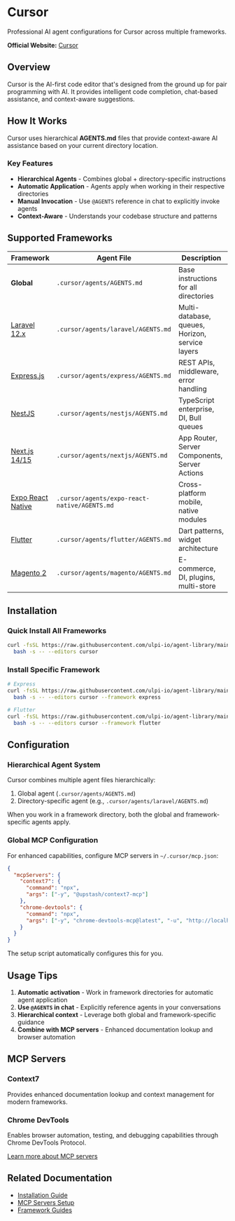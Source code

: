 # Cursor

Professional AI agent configurations for Cursor across multiple frameworks.

**Official Website:** [Cursor](https://cursor.sh/)

## Overview

Cursor is the AI-first code editor that's designed from the ground up for pair programming with AI. It provides intelligent code completion, chat-based assistance, and context-aware suggestions.

## How It Works

Cursor uses hierarchical **AGENTS.md** files that provide context-aware AI assistance based on your current directory location.

### Key Features
- **Hierarchical Agents** - Combines global + directory-specific instructions
- **Automatic Application** - Agents apply when working in their respective directories
- **Manual Invocation** - Use `@AGENTS` reference in chat to explicitly invoke agents
- **Context-Aware** - Understands your codebase structure and patterns

## Supported Frameworks

| Framework | Agent File | Description |
|-----------|-----------|-------------|
| **Global** | `.cursor/agents/AGENTS.md` | Base instructions for all directories |
| [Laravel 12.x](../frameworks/laravel.md) | `.cursor/agents/laravel/AGENTS.md` | Multi-database, queues, Horizon, service layers |
| [Express.js](../frameworks/express.md) | `.cursor/agents/express/AGENTS.md` | REST APIs, middleware, error handling |
| [NestJS](../frameworks/nestjs.md) | `.cursor/agents/nestjs/AGENTS.md` | TypeScript enterprise, DI, Bull queues |
| [Next.js 14/15](../frameworks/nextjs.md) | `.cursor/agents/nextjs/AGENTS.md` | App Router, Server Components, Server Actions |
| [Expo React Native](../frameworks/expo-react-native.md) | `.cursor/agents/expo-react-native/AGENTS.md` | Cross-platform mobile, native modules |
| [Flutter](../frameworks/flutter.md) | `.cursor/agents/flutter/AGENTS.md` | Dart patterns, widget architecture |
| [Magento 2](../frameworks/magento.md) | `.cursor/agents/magento/AGENTS.md` | E-commerce, DI, plugins, multi-store |

## Installation

### Quick Install All Frameworks
```bash
curl -fsSL https://raw.githubusercontent.com/ulpi-io/agent-library/main/.ulpi/tools/setup.sh | \
  bash -s -- --editors cursor
```

### Install Specific Framework
```bash
# Express
curl -fsSL https://raw.githubusercontent.com/ulpi-io/agent-library/main/.ulpi/tools/setup.sh | \
  bash -s -- --editors cursor --framework express

# Flutter
curl -fsSL https://raw.githubusercontent.com/ulpi-io/agent-library/main/.ulpi/tools/setup.sh | \
  bash -s -- --editors cursor --framework flutter
```

## Configuration

### Hierarchical Agent System
Cursor combines multiple agent files hierarchically:
1. Global agent (`.cursor/agents/AGENTS.md`)
2. Directory-specific agent (e.g., `.cursor/agents/laravel/AGENTS.md`)

When you work in a framework directory, both the global and framework-specific agents apply.

### Global MCP Configuration
For enhanced capabilities, configure MCP servers in `~/.cursor/mcp.json`:

```json
{
  "mcpServers": {
    "context7": {
      "command": "npx",
      "args": ["-y", "@upstash/context7-mcp"]
    },
    "chrome-devtools": {
      "command": "npx",
      "args": ["-y", "chrome-devtools-mcp@latest", "-u", "http://localhost:9222"]
    }
  }
}
```

The setup script automatically configures this for you.

## Usage Tips

1. **Automatic activation** - Work in framework directories for automatic agent application
2. **Use `@AGENTS` in chat** - Explicitly reference agents in your conversations
3. **Hierarchical context** - Leverage both global and framework-specific guidance
4. **Combine with MCP servers** - Enhanced documentation lookup and browser automation

## MCP Servers

### Context7
Provides enhanced documentation lookup and context management for modern frameworks.

### Chrome DevTools
Enables browser automation, testing, and debugging capabilities through Chrome DevTools Protocol.

[Learn more about MCP servers](./mcp-servers.md)

## Related Documentation

- [Installation Guide](../../README.md#quick-start)
- [MCP Servers Setup](./mcp-servers.md)
- [Framework Guides](../frameworks/)
